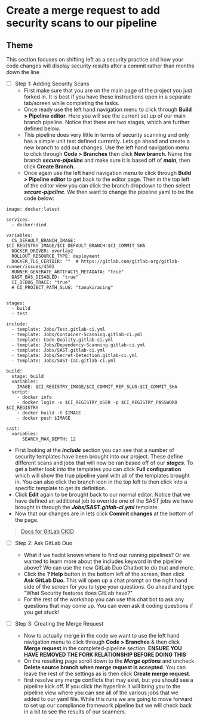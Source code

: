# Create a merge request to add security scans to our pipeline

## Theme

This section focuses on shifting left as a security practice and how your code changes will display security results after a commit rather than months down the line

* [ ] Step 1: Adding Security Scans
  * First make sure that you are on the main page of the project you just forked in. It is best if you have these instructions open in a separate tab/screen while completing the tasks.
  * Once ready use the left hand navigation menu to click through **Build \> Pipeline editor**. Here you will see the current set up of our main branch pipeline. Notice that there are two stages, which are further defined below.
  * This pipeline does very little in terms of security scanning and only has a simple unit test defined currently. Lets go ahead and create a new branch to add out changes. Use the left hand navigation menu to click through **Code \> Branches** then click **New branch**. Name the branch **_secure-pipeline_** and make sure it is based off of **_main_**, then click **Create Branch**.
  * Once again use the left hand navigation menu to click through **Build \> Pipeline editor** to get back to the editor page. Then in the top left of the editor view you can click the branch dropdown to then select **_secure-pipeline_**. We then want to change the pipeline yaml to be the code below:

```plaintext
image: docker:latest

services:
  - docker:dind

variables:
  CS_DEFAULT_BRANCH_IMAGE: $CI_REGISTRY_IMAGE/$CI_DEFAULT_BRANCH:$CI_COMMIT_SHA
  DOCKER_DRIVER: overlay2
  ROLLOUT_RESOURCE_TYPE: deployment
  DOCKER_TLS_CERTDIR: ""  # https://gitlab.com/gitlab-org/gitlab-runner/issues/4501
  RUNNER_GENERATE_ARTIFACTS_METADATA: "true"
  DAST_BAS_DISABLED: "true"
  CI_DEBUG_TRACE: "true"
  # CI_PROJECT_PATH_SLUG: "tanukiracing"
  

stages:
  - build
  - test

include:
  - template: Jobs/Test.gitlab-ci.yml
  - template: Jobs/Container-Scanning.gitlab-ci.yml
  - template: Code-Quality.gitlab-ci.yml
  - template: Jobs/Dependency-Scanning.gitlab-ci.yml
  - template: Jobs/SAST.gitlab-ci.yml
  - template: Jobs/Secret-Detection.gitlab-ci.yml
  - template: Jobs/SAST-IaC.gitlab-ci.yml

build:
  stage: build
  variables:
    IMAGE: $CI_REGISTRY_IMAGE/$CI_COMMIT_REF_SLUG:$CI_COMMIT_SHA
  script:
    - docker info
    - docker login -u $CI_REGISTRY_USER -p $CI_REGISTRY_PASSWORD $CI_REGISTRY
    - docker build -t $IMAGE .
    - docker push $IMAGE

sast:
  variables:
      SEARCH_MAX_DEPTH: 12
```

* First looking at the **_include_** section you can see that a number of security templates have been brought into our project. These define different scans and jobs that will now be ran based off of our **_stages_**. To get a better look into the templates you can click **Full configuration** which will show the true pipeline yaml with all of the templates brought in. You can also click the branch icon in the top left to then click into a specific template to get its definition.
* Click **Edit** again to be brought back to our normal editor. Notice that we have defined an additional job to override one of the SAST jobs we have brought in through the **_Jobs/SAST.gitlab-ci.yml_** template.
* Now that our changes are in lets click **Commit changes** at the bottom of the page.

> [Docs for GitLab CICD](https://docs.gitlab.com/ee/ci/)

* [ ] Step 2: Ask GitLab Duo
  * What if we hadnt known where to find our running pipelines? Or we wanted to learn more about the includes keyword in the pipeline above? We can use the new GitLab Duo Chatbot to do that and more.
  * Click the **? Help** button in the bottom left of the screen, then click **Ask GitLab Duo.** This will open up a chat prompt on the right hand side of the screen for you to type your questions. Go ahead and type "What Security features does GitLab have?"
  * For the rest of the workshop you can use this chat bot to ask any questions that may come up. You can even ask it coding questions if you get stuck!
  
* [ ] Step 3: Creating the Merge Request
  * Now to actually merge in the code we want to use the left hand navigation menu to click through **Code \> Branches** & then click **Merge request** in the completed-pipeline section. **ENSURE YOU HAVE REMOVED THE FORK RELATIONSHIP BEFORE DOING THIS**
  * On the resulting page scroll down to the **_Merge options_** and uncheck **Delete source branch when merge request is accepted**. You can leave the rest of the settings as is then click **Create merge request**.
  * first resolve any merge conflicts that may exist, but you should see a pipeline kick off. If you click the hyperlink it will bring you to the pipeline view where you can see all of the various jobs that we added to our yaml file. While this runs we are going to move forward to set up our compliance framework pipeline but we will check back in a bit to see the results of our scanners.
